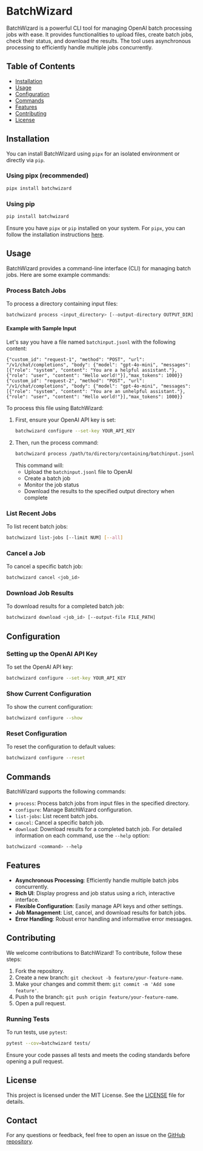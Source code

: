 # BatchWizard

BatchWizard is a powerful CLI tool for managing OpenAI batch processing jobs with ease. It provides functionalities to upload files, create batch jobs, check their status, and download the results. The tool uses asynchronous processing to efficiently handle multiple jobs concurrently.

## Table of Contents

- [Installation](#installation)
- [Usage](#usage)
- [Configuration](#configuration)
- [Commands](#commands)
- [Features](#features)
- [Contributing](#contributing)
- [License](#license)

## Installation

You can install BatchWizard using `pipx` for an isolated environment or directly via `pip`.

### Using pipx (recommended)

```bash
pipx install batchwizard
```

### Using pip

```bash
pip install batchwizard
```

Ensure you have `pipx` or `pip` installed on your system. For `pipx`, you can follow the installation instructions [here](https://pipx.pypa.io/stable/installation/).

## Usage

BatchWizard provides a command-line interface (CLI) for managing batch jobs. Here are some example commands:

### Process Batch Jobs

To process a directory containing input files:

```bash
batchwizard process <input_directory> [--output-directory OUTPUT_DIR] [--max-concurrent-jobs NUM] [--check-interval SECONDS]
```

#### Example with Sample Input

Let's say you have a file named `batchinput.jsonl` with the following content:

```jsonl
{"custom_id": "request-1", "method": "POST", "url": "/v1/chat/completions", "body": {"model": "gpt-4o-mini", "messages": [{"role": "system", "content": "You are a helpful assistant."},{"role": "user", "content": "Hello world!"}],"max_tokens": 1000}}
{"custom_id": "request-2", "method": "POST", "url": "/v1/chat/completions", "body": {"model": "gpt-4o-mini", "messages": [{"role": "system", "content": "You are an unhelpful assistant."},{"role": "user", "content": "Hello world!"}],"max_tokens": 1000}}
```

To process this file using BatchWizard:

1. First, ensure your OpenAI API key is set:
   ```bash
   batchwizard configure --set-key YOUR_API_KEY
   ```
2. Then, run the process command:
   ```bash
   batchwizard process /path/to/directory/containing/batchinput.jsonl --output-directory /path/to/output
   ```
   This command will:
   - Upload the `batchinput.jsonl` file to OpenAI
   - Create a batch job
   - Monitor the job status
   - Download the results to the specified output directory when complete

### List Recent Jobs

To list recent batch jobs:

```bash
batchwizard list-jobs [--limit NUM] [--all]
```

### Cancel a Job

To cancel a specific batch job:

```bash
batchwizard cancel <job_id>
```

### Download Job Results

To download results for a completed batch job:

```bash
batchwizard download <job_id> [--output-file FILE_PATH]
```

## Configuration

### Setting up the OpenAI API Key

To set the OpenAI API key:

```bash
batchwizard configure --set-key YOUR_API_KEY
```

### Show Current Configuration

To show the current configuration:

```bash
batchwizard configure --show
```

### Reset Configuration

To reset the configuration to default values:

```bash
batchwizard configure --reset
```

## Commands

BatchWizard supports the following commands:

- `process`: Process batch jobs from input files in the specified directory.
- `configure`: Manage BatchWizard configuration.
- `list-jobs`: List recent batch jobs.
- `cancel`: Cancel a specific batch job.
- `download`: Download results for a completed batch job.
  For detailed information on each command, use the `--help` option:

```bash
batchwizard <command> --help
```

## Features

- **Asynchronous Processing**: Efficiently handle multiple batch jobs concurrently.
- **Rich UI**: Display progress and job status using a rich, interactive interface.
- **Flexible Configuration**: Easily manage API keys and other settings.
- **Job Management**: List, cancel, and download results for batch jobs.
- **Error Handling**: Robust error handling and informative error messages.

## Contributing

We welcome contributions to BatchWizard! To contribute, follow these steps:

1. Fork the repository.
2. Create a new branch: `git checkout -b feature/your-feature-name`.
3. Make your changes and commit them: `git commit -m 'Add some feature'`.
4. Push to the branch: `git push origin feature/your-feature-name`.
5. Open a pull request.

### Running Tests

To run tests, use `pytest`:

```bash
pytest --cov=batchwizard tests/
```

Ensure your code passes all tests and meets the coding standards before opening a pull request.

## License

This project is licensed under the MIT License. See the [LICENSE](LICENSE) file for details.

## Contact

For any questions or feedback, feel free to open an issue on the [GitHub repository](https://github.com/cmakafui/batchwizard).
